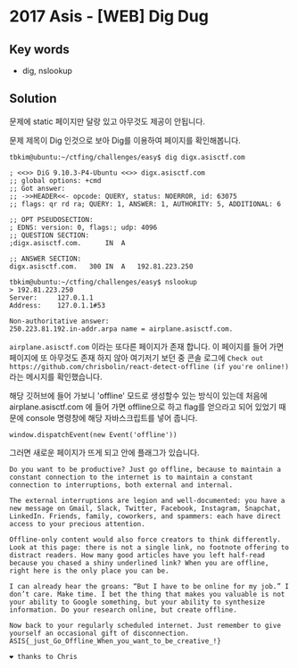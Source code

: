 # 2017 Asis - [WEB] Dig Dug

## Key words

- dig, nslookup

## Solution

문제에 static 페이지만 달랑 있고 아무것도 제공이 안됩니다.

문제 제목이 Dig 인것으로 보아 Dig를 이용하여 페이지를 확인해봅니다.

```
tbkim@ubuntu:~/ctfing/challenges/easy$ dig digx.asisctf.com

; <<>> DiG 9.10.3-P4-Ubuntu <<>> digx.asisctf.com
;; global options: +cmd
;; Got answer:
;; ->>HEADER<<- opcode: QUERY, status: NOERROR, id: 63075
;; flags: qr rd ra; QUERY: 1, ANSWER: 1, AUTHORITY: 5, ADDITIONAL: 6

;; OPT PSEUDOSECTION:
; EDNS: version: 0, flags:; udp: 4096
;; QUESTION SECTION:
;digx.asisctf.com.      IN  A

;; ANSWER SECTION:
digx.asisctf.com.   300 IN  A   192.81.223.250

tbkim@ubuntu:~/ctfing/challenges/easy$ nslookup
> 192.81.223.250
Server:     127.0.1.1
Address:    127.0.1.1#53

Non-authoritative answer:
250.223.81.192.in-addr.arpa name = airplane.asisctf.com.
```

`airplane.asisctf.com` 이라는 또다른 페이지가 존재 합니다. 이 페이지를 들어 가면 페이지에 또 아무것도 존재 하지 않아 여기저기 보던 중 콘솔 로그에 `Check out https://github.com/chrisbolin/react-detect-offline (if you're online!)` 라는 메시지를 확인했습니다.

해당 깃허브에 들어 가보니 'offline' 모드로 생성할수 있는 방식이 있는데 처음에 airplane.asisctf.com 에 들어 가면 offline으로 하고 flag를 얻으라고 되어 있었기 때문에 console 명령창에 해당 자바스크립트를 넣어 줍니다.

```
window.dispatchEvent(new Event('offline'))
```

그러면 새로운 페이지가 뜨게 되고 안에 플래그가 있습니다.

```
Do you want to be productive? Just go offline, because to maintain a constant connection to the internet is to maintain a constant connection to interruptions, both external and internal.

The external interruptions are legion and well-documented: you have a new message on Gmail, Slack, Twitter, Facebook, Instagram, Snapchat, LinkedIn. Friends, family, coworkers, and spammers: each have direct access to your precious attention.

Offline-only content would also force creators to think differently. Look at this page: there is not a single link, no footnote offering to distract readers. How many good articles have you left half-read because you chased a shiny underlined link? When you are offline, right here is the only place you can be.

I can already hear the groans: “But I have to be online for my job.” I don’t care. Make time. I bet the thing that makes you valuable is not your ability to Google something, but your ability to synthesize information. Do your research online, but create offline.

Now back to your regularly scheduled internet. Just remember to give yourself an occasional gift of disconnection. ASIS{_just_Go_Offline_When_you_want_to_be_creative_!}

❤️ thanks to Chris
```
